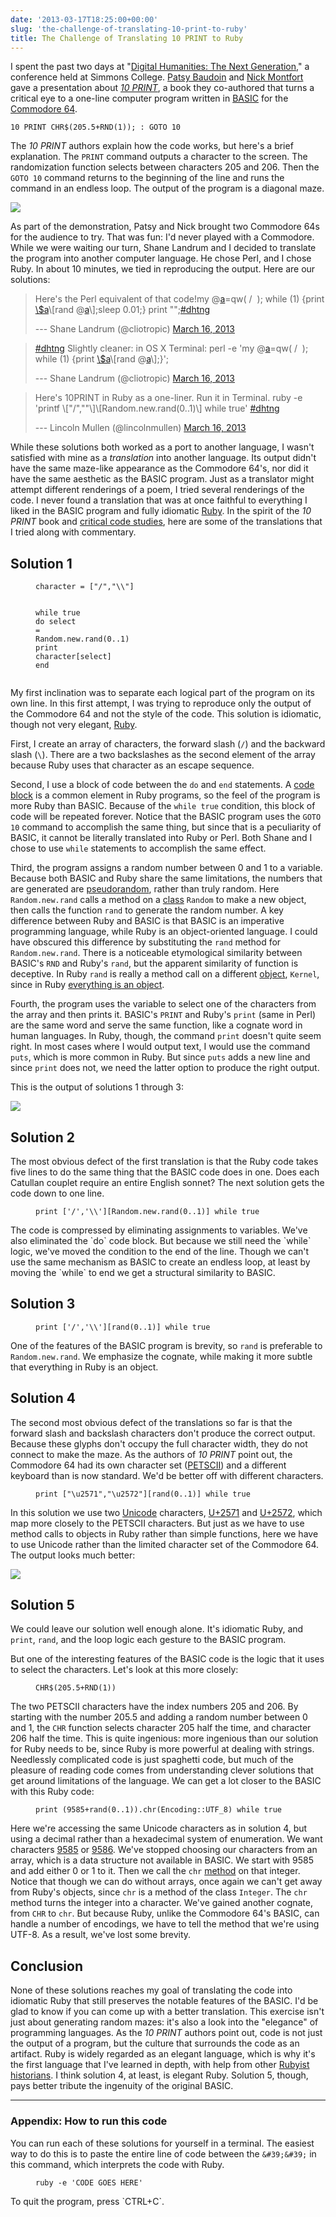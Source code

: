 ```yaml
---
date: '2013-03-17T18:25:00+00:00'
slug: 'the-challenge-of-translating-10-print-to-ruby'
title: The Challenge of Translating 10 PRINT to Ruby
---
```


I spent the past two days at "[Digital Humanities: The Next Generation](http://web.simmons.edu/~fairb/dhsymposium/program.html)," a conference held at Simmons College. [Patsy Baudoin](https://twitter.com/pbmit) and [Nick Montfort](http://nickm.com/) gave a presentation about *[10 PRINT](http://10print.org/)*, a book they co-authored that turns a critical eye to a one-line computer program written in [BASIC](http://en.wikipedia.org/wiki/BASIC) for the [Commodore 64](http://en.wikipedia.org/wiki/Commodore_64).

```
10 PRINT CHR$(205.5+RND(1)); : GOTO 10
```

The *10 PRINT* authors explain how the code works, but here's a brief explanation. The `PRINT` command outputs a character to the screen. The randomization function selects between characters 205 and 206. Then the `GOTO 10` command returns to the beginning of the line and runs the command in an endless loop. The output of the program is a diagonal maze.

<img class="center" src="/downloads/post/2013-03-16.10PRINT-1.png" />

As part of the demonstration, Patsy and Nick brought two Commodore 64s for the audience to try. That was fun: I'd never played with a Commodore. While we were waiting our turn, Shane Landrum and I decided to translate the program into another computer language. He chose Perl, and I chose Ruby. In about 10 minutes, we tied in reproducing the output. Here are our solutions:

<blockquote class="twitter-tweet">
<p>
Here's the Perl equivalent of that code!my @<a href="https://twitter.com/a">a</a>=qw( /  ); while (1) {print <a href="https://twitter.com/search/$a">\$a</a>\[rand @<a href="https://twitter.com/a">a</a>\];sleep 0.01;} print "";<a href="https://twitter.com/search/%23dhtng">#dhtng</a>
</p>
<p>
--- Shane Landrum (@cliotropic) <a href="https://twitter.com/cliotropic/status/312987216248991745">March 16, 2013</a>
</p>
</blockquote>
<blockquote class="twitter-tweet">
<p>
<a href="https://twitter.com/search/%23dhtng">#dhtng</a> Slightly cleaner: in OS X Terminal: perl -e 'my @<a href="https://twitter.com/a">a</a>=qw( /  ); while (1) {print <a href="https://twitter.com/search/$a">\$a</a>\[rand @<a href="https://twitter.com/a">a</a>\];}';
</p>
<p>
--- Shane Landrum (@cliotropic) <a href="https://twitter.com/cliotropic/status/312987627991224322">March 16, 2013</a>
</p>
</blockquote>
<blockquote class="twitter-tweet">
<p>
Here's 10PRINT in Ruby as a one-liner. Run it in Terminal. ruby -e 'printf \["/",""\]\[Random.new.rand(0..1)\] while true' <a href="https://twitter.com/search/%23dhtng">#dhtng</a>
</p>
<p>
--- Lincoln Mullen (@lincolnmullen) <a href="https://twitter.com/lincolnmullen/status/312992092882354176">March 16, 2013</a>
</p>
</blockquote>

While these solutions both worked as a port to another language, I wasn't satisfied with mine as a *translation* into another language. Its output didn't have the same maze-like appearance as the Commodore 64's, nor did it have the same aesthetic as the BASIC program. Just as a translator might attempt different renderings of a poem, I tried several renderings of the code. I never found a translation that was at once faithful to everything I liked in the BASIC program and fully idiomatic [Ruby](http://www.ruby-lang.org/en/). In the spirit of the *10 PRINT* book and [critical code studies](http://criticalcodestudies.com/wordpress/), here are some of the translations that I tried along with commentary.

## Solution 1 

<figure class="highlight">
<pre><code class="language-ruby" data-lang="ruby"><span class="n">character</span> <span class="o">=</span> <span class="p">[</span><span class="s2">"/"</span><span class="p">,</span><span class="s2">"</span><span class="se">\\</span><span class="s2">"</span><span class="p">]</span>

<span class="k">while</span> <span class="kp">true</span> <span class="k">do</span>
  <span class="nb">select</span> <span class="o">=</span> <span class="no">Random</span><span class="p">.</span><span class="nf">new</span><span class="p">.</span><span class="nf">rand</span><span class="p">(</span><span class="mi">0</span><span class="p">.</span><span class="nf">.</span><span class="mi">1</span><span class="p">)</span>
  <span class="nb">print</span> <span class="n">character</span><span class="p">[</span><span class="nb">select</span><span class="p">]</span>
<span class="k">end</span></code></pre>
</figure>

My first inclination was to separate each logical part of the program on its own line. In this first attempt, I was trying to reproduce only the output of the Commodore 64 and not the style of the code. This solution is idiomatic, though not very elegant, [Ruby](http://www.ruby-lang.org/en/).

First, I create an array of characters, the forward slash (`/`) and the backward slash (`\`). There are a two backslashes as the second element of the array because Ruby uses that character as an escape sequence.

Second, I use a block of code between the `do` and `end` statements. A [code block](http://www.ruby-doc.org/docs/ProgrammingRuby/html/tut_containers.html) is a common element in Ruby programs, so the feel of the program is more Ruby than BASIC. Because of the `while true` condition, this block of code will be repeated forever. Notice that the BASIC program uses the `GOTO 10` command to accomplish the same thing, but since that is a peculiarity of BASIC, it cannot be literally translated into Ruby or Perl. Both Shane and I chose to use `while` statements to accomplish the same effect.

Third, the program assigns a random number between 0 and 1 to a variable. Because both BASIC and Ruby share the same limitations, the numbers that are generated are [pseudorandom](http://en.wikipedia.org/wiki/Pseudorandomness), rather than truly random. Here `Random.new.rand` calls a method on a [class](http://ruby-doc.org/core-2.0/Random.html) `Random` to make a new object, then calls the function `rand` to generate the random number. A key difference between Ruby and BASIC is that BASIC is an imperative programming language, while Ruby is an object-oriented language. I could have obscured this difference by substituting the `rand` method for `Random.new.rand`. There is a noticeable etymological similarity between BASIC's `RND` and Ruby's `rand`, but the apparent similarity of function is deceptive. In Ruby `rand` is really a method call on a different [object](http://ruby-doc.org/core-2.0/Kernel.html#method-i-rand), `Kernel`, since in Ruby [everything is an object](http://www.ruby-lang.org/en/about/).

Fourth, the program uses the variable to select one of the characters from the array and then prints it. BASIC's `PRINT` and Ruby's `print` (same in Perl) are the same word and serve the same function, like a cognate word in human languages. In Ruby, though, the command `print` doesn't quite seem right. In most cases where I would output text, I would use the command `puts`, which is more common in Ruby. But since `puts` adds a new line and since `print` does not, we need the latter option to produce the right output.

This is the output of solutions 1 through 3:

<img class="center" src="/downloads/post/2013-03-16.10PRINT-2.png" />

## Solution 2

The most obvious defect of the first translation is that the Ruby code takes five lines to do the same thing that the BASIC code does in one. Does each Catullan couplet require an entire English sonnet? The next solution gets the code down to one line.

<figure class="highlight">
<pre><code class="language-ruby" data-lang="ruby"><span class="nb">print</span> <span class="p">[</span><span class="s1">&#39;/&#39;</span><span class="p">,</span><span class="s1">&#39;\\&#39;</span><span class="p">][</span><span class="no">Random</span><span class="p">.</span><span class="nf">new</span><span class="p">.</span><span class="nf">rand</span><span class="p">(</span><span class="mi">0</span><span class="p">.</span><span class="nf">.</span><span class="mi">1</span><span class="p">)]</span> <span class="k">while</span> <span class="kp">true</span></code></pre>
</figure>
The code is compressed by eliminating assignments to variables. We've also eliminated the `do` code block. But because we still need the `while` logic, we've moved the condition to the end of the line. Though we can't use the same mechanism as BASIC to create an endless loop, at least by moving the `while` to end we get a structural similarity to BASIC.

## Solution 3 

<figure class="highlight">
<pre><code class="language-ruby" data-lang="ruby"><span class="nb">print</span> <span class="p">[</span><span class="s1">&#39;/&#39;</span><span class="p">,</span><span class="s1">&#39;\\&#39;</span><span class="p">][</span><span class="nb">rand</span><span class="p">(</span><span class="mi">0</span><span class="p">.</span><span class="nf">.</span><span class="mi">1</span><span class="p">)]</span> <span class="k">while</span> <span class="kp">true</span></code></pre>
</figure>

One of the features of the BASIC program is brevity, so `rand` is preferable to `Random.new.rand`. We emphasize the cognate, while making it more subtle that everything in Ruby is an object.

## Solution 4

The second most obvious defect of the translations so far is that the forward slash and backslash characters don't produce the correct output. Because these glyphs don't occupy the full character width, they do not connect to make the maze. As the authors of *10 PRINT* point out, the Commodore 64 had its own character set ([PETSCII](http://en.wikipedia.org/wiki/PETSCII)) and a different keyboard than is now standard. We'd be better off with different characters.

<figure class="highlight">
<pre><code class="language-ruby" data-lang="ruby"><span class="nb">print</span> <span class="p">[</span><span class="s2">"</span><span class="se">\u</span><span class="s2">2571"</span><span class="p">,</span><span class="s2">"</span><span class="se">\u</span><span class="s2">2572"</span><span class="p">][</span><span class="nb">rand</span><span class="p">(</span><span class="mi">0</span><span class="p">.</span><span class="nf">.</span><span class="mi">1</span><span class="p">)]</span> <span class="k">while</span> <span class="kp">true</span></code></pre>
</figure>

In this solution we use two [Unicode](http://www.unicode.org/) characters, [U+2571](http://www.fileformat.info/info/unicode/char/2571/index.htm) and [U+2572](http://www.fileformat.info/info/unicode/char/2572/index.htm), which map more closely to the PETSCII characters. But just as we have to use method calls to objects in Ruby rather than simple functions, here we have to use Unicode rather than the limited character set of the Commodore 64. The output looks much better:

<img class="center" src="/downloads/post/2013-03-16.10PRINT-3.png" />

## Solution 5

We could leave our solution well enough alone. It's idiomatic Ruby, and `print`, `rand`, and the loop logic each gesture to the BASIC program.

But one of the interesting features of the BASIC code is the logic that it uses to select the characters. Let's look at this more closely:

<figure class="highlight">
<pre><code class="language-bash" data-lang="bash">CHR<span class="k">$(</span>205.5+RND<span class="o">(</span>1<span class="k">)</span><span class="o">)</span></code></pre>
</figure>

The two PETSCII characters have the index numbers 205 and 206. By starting with the number 205.5 and adding a random number between 0 and 1, the `CHR` function selects character 205 half the time, and character 206 half the time. This is quite ingenious: more ingenious than our solution for Ruby needs to be, since Ruby is more powerful at dealing with strings. Needlessly complicated code is just spaghetti code, but much of the pleasure of reading code comes from understanding clever solutions that get around limitations of the language. We can get a lot closer to the BASIC with this Ruby code:

<figure class="highlight">
<pre><code class="language-ruby" data-lang="ruby"><span class="nb">print</span> <span class="p">(</span><span class="mi">9585</span><span class="o">+</span><span class="nb">rand</span><span class="p">(</span><span class="mi">0</span><span class="p">.</span><span class="nf">.</span><span class="mi">1</span><span class="p">)).</span><span class="nf">chr</span><span class="p">(</span><span class="no">Encoding</span><span class="o">::</span><span class="no">UTF_8</span><span class="p">)</span> <span class="k">while</span> <span class="kp">true</span></code></pre>
</figure>

Here we're accessing the same Unicode characters as in solution 4, but using a decimal rather than a hexadecimal system of enumeration. We want characters [9585](http://www.fileformat.info/info/unicode/char/2571/index.htm) or [9586](http://www.fileformat.info/info/unicode/char/2572/index.htm). We've stopped choosing our characters from an array, which is a data structure not available in BASIC. We start with 9585 and add either 0 or 1 to it. Then we call the `chr` [method](http://ruby-doc.org/core-2.0/Integer.html#method-i-chr) on that integer. Notice that though we can do without arrays, once again we can't get away from Ruby's objects, since `chr` is a method of the class `Integer`. The `chr` method turns the integer into a character. We've gained another cognate, from `CHR` to `chr`. But because Ruby, unlike the Commodore 64's BASIC, can handle a number of encodings, we have to tell the method that we're using UTF-8. As a result, we've lost some brevity.

## Conclusion

None of these solutions reaches my goal of translating the code into idiomatic Ruby that still preserves the notable features of the BASIC. I'd be glad to know if you can come up with a better translation. This exercise isn't just about generating random mazes: it's also a look into the "elegance" of programming languages. As the *10 PRINT* authors point out, code is not just the output of a program, but the culture that surrounds the code as an artifact. Ruby is widely regarded as an elegant language, which is why it's the first language that I've learned in depth, with help from other [Rubyist historians](http://hepplerj.github.com/rubyist-historian/). I think solution 4, at least, is elegant Ruby. Solution 5, though, pays better tribute the ingenuity of the original BASIC.

------------------------------------------------------------------------

### Appendix: How to run this code

You can run each of these solutions for yourself in a terminal. The easiest way to do this is to paste the entire line of code between the `&#39;&#39;` in this command, which interprets the code with Ruby.
<figure class="highlight">
<pre><code class="language-bash" data-lang="bash">ruby -e <span class="s1">&#39;CODE GOES HERE&#39;</span></code></pre>
</figure>
To quit the program, press `CTRL+C`.

